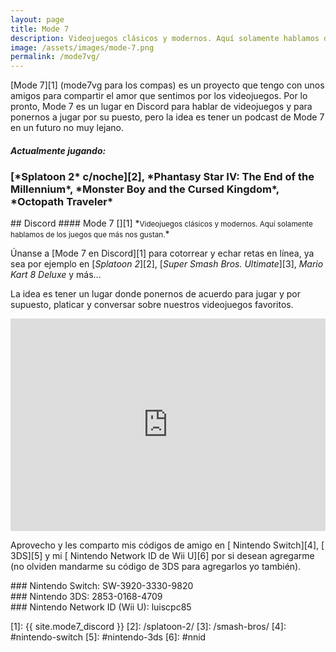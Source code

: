 ```yaml
---
layout: page
title: Mode 7
description: Videojuegos clásicos y modernos. Aquí solamente hablamos de los juegos que más nos gustan.
image: /assets/images/mode-7.png
permalink: /mode7vg/
---
```


[Mode 7][1] (mode7vg para los compas) es un proyecto que tengo con unos amigos para compartir el amor que sentimos por los videojuegos. Por lo pronto, Mode 7 es un lugar en Discord para hablar de videojuegos y para ponernos a jugar por su puesto, pero la idea es tener un podcast de Mode 7 en un futuro no muy lejano.

<div class="card text-center">
<div class="card-header">
<h5 class="card-title text-center"><i class="fas fa-gamepad"></i> Actualmente jugando:</h5>
</div>
<div class="card-body">
<h3 class="card-text">
[*Splatoon 2* c/noche][2], *Phantasy Star IV: The End of the Millennium*, *Monster Boy and the Cursed Kingdom*, *Octopath Traveler*
</h3>
</div>
</div>

<div class="row">
<div class="col-md-12 col-lg-6">
## <i class="fab fa-discord"></i> Discord
#### Mode 7 [<i class="fas fa-external-link-alt" data-toggle="tooltip" data-placement="top" title="Abrir Mode 7 en Discord"></i>][1]
*<small>Videojuegos clásicos y modernos. Aquí solamente hablamos de los juegos que más nos gustan.</small>*

Únanse a [Mode 7 en Discord][1] para cotorrear y echar retas en línea, ya sea por ejemplo en [*Splatoon 2*][2], [*Super Smash Bros. Ultimate*][3], *Mario Kart 8 Deluxe* y más...

La idea es tener un lugar donde ponernos de acuerdo para jugar  y por supuesto, platicar y conversar sobre nuestros videojuegos favoritos.
</div>
<div class="col-md-12 col-lg-6">
<iframe src="https://discordapp.com/widget?id=478777821087662092&theme=dark" width="100%" height="340" allowtransparency="true" frameborder="0"></iframe>
</div>
</div>

Aprovecho y les comparto mis códigos de amigo en [<i class="fas fa-link"></i> Nintendo Switch][4], [<i class="fas fa-link"></i> 3DS][5] y mi [<i class="fas fa-link"></i> Nintendo Network ID de Wii U][6] por si desean agregarme (no olviden mandarme su código de 3DS para agregarlos yo también).

<div class="card text-center" id="nintendo-switch">
<div class="card-body">
### <i class="fab fa-nintendo-switch"></i> Nintendo Switch: SW-3920-3330-9820
</div>
</div>

<div class="card text-center mb-3" id="nintendo-3ds">
<div class="card-body">
### Nintendo 3DS: 2853-0168-4709
</div>
</div>

<div class="card text-center" id="nnid">
<div class="card-body">
### Nintendo Network ID (Wii U): luiscpc85
</div>
</div>

[1]: {{ site.mode7_discord }}
[2]: /splatoon-2/
[3]: /smash-bros/
[4]: #nintendo-switch
[5]: #nintendo-3ds
[6]: #nnid